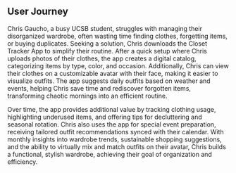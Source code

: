 ## User Journey

Chris Gaucho, a busy UCSB student, struggles with managing their disorganized wardrobe, often wasting time finding clothes, forgetting items, or buying duplicates. Seeking a solution, Chris downloads the Closet Tracker App to simplify their routine. After a quick setup where Chris uploads photos of their clothes, the app creates a digital catalog, categorizing items by type, color, and occasion. Additionally, Chris can view their clothes on a customizable avatar with their face, making it easier to visualize outfits. The app suggests daily outfits based on weather and events, helping Chris save time and rediscover forgotten items, transforming chaotic mornings into an efficient routine.

Over time, the app provides additional value by tracking clothing usage, highlighting underused items, and offering tips for decluttering and seasonal rotation. Chris also uses the app for special event preparation, receiving tailored outfit recommendations synced with their calendar. With monthly insights into wardrobe trends, sustainable shopping suggestions, and the ability to virtually mix and match outfits on their avatar, Chris builds a functional, stylish wardrobe, achieving their goal of organization and efficiency.